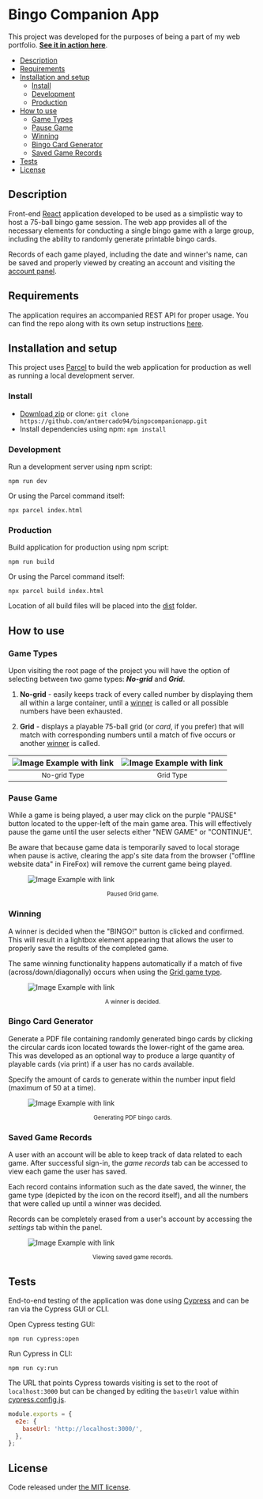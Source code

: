 # **Bingo Companion App**

This project was developed for the purposes of being a part of my web portfolio. **[See it in action here](https://bingocompanionapp.netlify.app/)**.

- [Description](#description)
- [Requirements](#requirements)
- [Installation and setup](#installation-and-setup)
  - [Install](#install)
  - [Development](#development)
  - [Production](#production)
- [How to use](#how-to-use)
  - [Game Types](#game-types)
  - [Pause Game](#pause-game)
  - [Winning](#winning)
  - [Bingo Card Generator](#bingo-card-generator)
  - [Saved Game Records](#saved-game-records)
- [Tests](#tests)
- [License](#license)

## **Description**

Front-end [React](https://reactjs.org/) application developed to be used as a simplistic way to host a 75-ball bingo game session. The web app provides all of the necessary elements for conducting a single bingo game with a large group, including the ability to randomly generate printable bingo cards.

Records of each game played, including the date and winner's name, can be saved and properly viewed by creating an account and visiting the [account panel](#saved-game-records).

## **Requirements**

The application requires an accompanied REST API for proper usage. You can find the repo along with its own setup instructions [here](https://github.com/antmercado94/bingocompanionapp-api).

## **Installation and setup**

This project uses [Parcel](https://parceljs.org/) to build the web application for production as well as running a local development server.

### **Install**

- [Download zip](https://github.com/antmercado94/bingocompanionapp/archive/refs/heads/main.zip) or clone: `git clone https://github.com/antmercado94/bingocompanionapp.git`
- Install dependencies using npm: `npm install`

### **Development**

Run a development server using npm script:

```
npm run dev
```

Or using the Parcel command itself:

```
npx parcel index.html
```

### **Production**

Build application for production using npm script:

```
npm run build
```

Or using the Parcel command itself:

```
npx parcel build index.html
```

Location of all build files will be placed into the [dist](https://github.com/antmercado94/bingocompanionapp/tree/main/dist) folder.

## **How to use**

### **Game Types**

Upon visiting the root page of the project you will have the option of selecting between two game types: **_No-grid_** and **_Grid_**.

1. **No-grid** - easily keeps track of every called number by displaying them all within a large container, until a [winner](#winning) is called or all possible numbers have been exhausted.

1. **Grid** - displays a playable 75-ball grid (or _card_, if you prefer) that will match with corresponding numbers until a match of five occurs or another [winner](#winning) is called.

| ![Image Example with link](/Assets/screenshots/no-grid.png) | ![Image Example with link](/Assets/screenshots/grid.png) |
| :---------------------------------------------------------: | :------------------------------------------------------: |
|                 <small>No-grid Type<small>                  |                 <small>Grid Type<small>                  |

### **Pause Game**

While a game is being played, a user may click on the purple "PAUSE" button located to the upper-left of the main game area. This will effectively pause the game until the user selects either "NEW GAME" or "CONTINUE".

Be aware that because game data is temporarily saved to local storage when pause is active, clearing the app's site data from the browser ("offline website data" in FireFox) will remove the current game being played.

<figure>

![Image Example with link](/Assets/screenshots/paused.png)

<p align="center"><small>Paused Grid game.</small></p>
</figure>

### **Winning**

A winner is decided when the "BINGO!" button is clicked and confirmed. This will result in a lightbox element appearing that allows the user to properly save the results of the completed game.

The same winning functionality happens automatically if a match of five (across/down/diagonally) occurs when using the [Grid game type](#game-types).

<figure>

![Image Example with link](/Assets/screenshots/winner.png)

<p align="center"><small>A winner is decided.</small></p>
</figure>

### **Bingo Card Generator**

Generate a PDF file containing randomly generated bingo cards by clicking the circular cards icon located towards the lower-right of the game area. This was developed as an optional way to produce a large quantity of playable cards (via print) if a user has no cards available.

Specify the amount of cards to generate within the number input field (maximum of 50 at a time).

<figure>

![Image Example with link](/Assets/screenshots/generate.png)

<p align="center"><small>Generating PDF bingo cards.</small></p>
</figure>

### **Saved Game Records**

A user with an account will be able to keep track of data related to each game. After successful sign-in, the _game records_ tab can be accessed to view each game the user has saved.

Each record contains information such as the date saved, the winner, the game type (depicted by the icon on the record itself), and all the numbers that were called up until a winner was decided.

Records can be completely erased from a user's account by accessing the _settings_ tab within the panel.

<figure>

![Image Example with link](/Assets/screenshots/records.png)

<p align="center"><small>Viewing saved game records.</small></p>
</figure>

## **Tests**

End-to-end testing of the application was done using [Cypress](https://www.cypress.io/) and can be ran via the Cypress GUI or CLI.

Open Cypress testing GUI:

```
npm run cypress:open
```

Run Cypress in CLI:

```
npm run cy:run
```

The URL that points Cypress towards visiting is set to the root of `localhost:3000` but can be changed by editing the `baseUrl` value within [cypress.config.js](https://github.com/antmercado94/bingocompanionapp/blob/main/cypress.config.js).

```js
module.exports = {
  e2e: {
    baseUrl: 'http://localhost:3000/',
  },
};
```

## **License**

Code released under [the MIT license](https://github.com/antmercado94/bingocompanionapp/blob/main/LICENSE).
